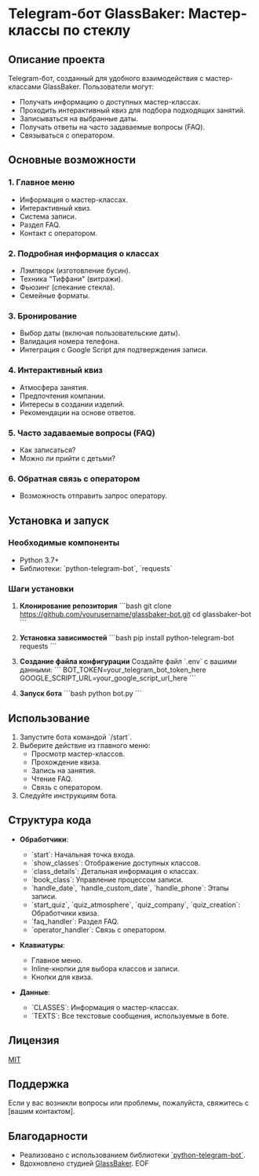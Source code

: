 # Telegram-бот GlassBaker: Мастер-классы по стеклу

## Описание проекта

Telegram-бот, созданный для удобного взаимодействия с мастер-классами GlassBaker. Пользователи могут:
- Получать информацию о доступных мастер-классах.
- Проходить интерактивный квиз для подбора подходящих занятий.
- Записываться на выбранные даты.
- Получать ответы на часто задаваемые вопросы (FAQ).
- Связываться с оператором.

## Основные возможности

### 1. Главное меню
- Информация о мастер-классах.
- Интерактивный квиз.
- Система записи.
- Раздел FAQ.
- Контакт с оператором.

### 2. Подробная информация о классах
- Лэмпворк (изготовление бусин).
- Техника "Тиффани" (витражи).
- Фьюзинг (спекание стекла).
- Семейные форматы.

### 3. Бронирование
- Выбор даты (включая пользовательские даты).
- Валидация номера телефона.
- Интеграция с Google Script для подтверждения записи.

### 4. Интерактивный квиз
- Атмосфера занятия.
- Предпочтения компании.
- Интересы в создании изделий.
- Рекомендации на основе ответов.

### 5. Часто задаваемые вопросы (FAQ)
- Как записаться?
- Можно ли прийти с детьми?

### 6. Обратная связь с оператором
- Возможность отправить запрос оператору.

## Установка и запуск

### Необходимые компоненты
- Python 3.7+
- Библиотеки: \`python-telegram-bot\`, \`requests\`

### Шаги установки

1. **Клонирование репозитория**
   \`\`\`bash
   git clone https://github.com/yourusername/glassbaker-bot.git
   cd glassbaker-bot
   \`\`\`

2. **Установка зависимостей**
   \`\`\`bash
   pip install python-telegram-bot requests
   \`\`\`

3. **Создание файла конфигурации**
   Создайте файл \`.env\` с вашими данными:
   \`\`\`
   BOT_TOKEN=your_telegram_bot_token_here
   GOOGLE_SCRIPT_URL=your_google_script_url_here
   \`\`\`

4. **Запуск бота**
   \`\`\`bash
   python bot.py
   \`\`\`

## Использование

1. Запустите бота командой \`/start\`.
2. Выберите действие из главного меню:
   - Просмотр мастер-классов.
   - Прохождение квиза.
   - Запись на занятия.
   - Чтение FAQ.
   - Связь с оператором.
3. Следуйте инструкциям бота.

## Структура кода

- **Обработчики**:
  - \`start\`: Начальная точка входа.
  - \`show_classes\`: Отображение доступных классов.
  - \`class_details\`: Детальная информация о классах.
  - \`book_class\`: Управление процессом записи.
  - \`handle_date\`, \`handle_custom_date\`, \`handle_phone\`: Этапы записи.
  - \`start_quiz\`, \`quiz_atmosphere\`, \`quiz_company\`, \`quiz_creation\`: Обработчики квиза.
  - \`faq_handler\`: Раздел FAQ.
  - \`operator_handler\`: Связь с оператором.

- **Клавиатуры**:
  - Главное меню.
  - Inline-кнопки для выбора классов и записи.
  - Кнопки для квиза.

- **Данные**:
  - \`CLASSES\`: Информация о мастер-классах.
  - \`TEXTS\`: Все текстовые сообщения, используемые в боте.

## Лицензия

[MIT](https://choosealicense.com/licenses/mit/)

## Поддержка

Если у вас возникли вопросы или проблемы, пожалуйста, свяжитесь с [вашим контактом].

## Благодарности

- Реализовано с использованием библиотеки [\`python-telegram-bot\`](https://github.com/python-telegram-bot/python-telegram-bot).
- Вдохновлено студией [GlassBaker](https://www.glassbaker.ru/).
EOF
